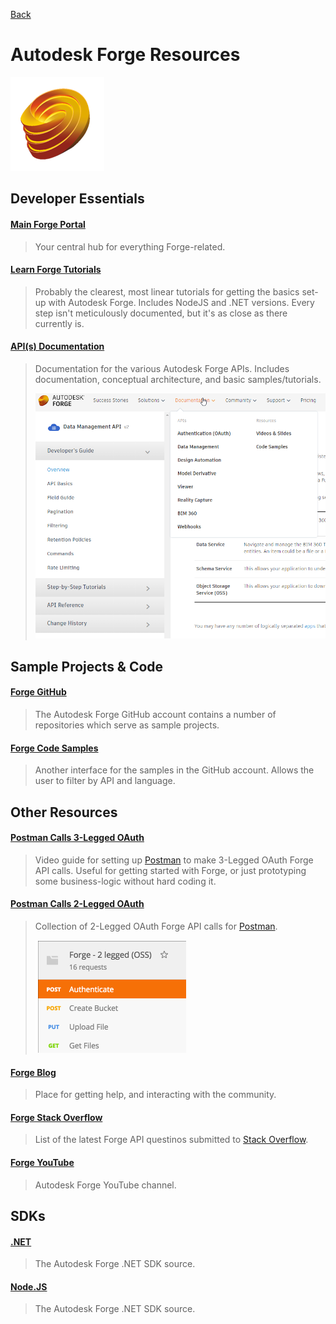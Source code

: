 [Back](/../../tree/master)

# Autodesk Forge Resources

![Forge Logo](Assets/forge-logo.png)

## Developer Essentials

#### [Main Forge Portal](https://forge.autodesk.com)
> Your central hub for everything Forge-related.

#### [Learn Forge Tutorials](http://learnforge.autodesk.io/#/?id=learn-autodesk-forge)
> Probably the clearest, most linear tutorials for getting the basics set-up with Autodesk Forge. Includes NodeJS and .NET versions. Every step isn't meticulously documented, but it's as close as there currently is.

#### [API(s) Documentation](https://forge.autodesk.com/en/docs/data/v2/developers_guide/overview/)
> Documentation for the various Autodesk Forge APIs. Includes documentation, conceptual architecture, and basic samples/tutorials.
>
>![Documentation Sample](Assets/documentation.png)


## Sample Projects & Code

#### [Forge GitHub](https://github.com/Autodesk-Forge)
> The Autodesk Forge GitHub account contains a number of repositories which serve as sample projects.

#### [Forge Code Samples](https://forge.autodesk.com/code-samples)
> Another interface for the samples in the GitHub account. Allows the user to filter by API and language.


## Other Resources

#### [Postman Calls 3-Legged OAuth](https://youtu.be/WCeX6aq5In0)
> Video guide for setting up [Postman](https://www.getpostman.com/) to make 3-Legged OAuth Forge API calls.
> Useful for getting started with Forge, or just prototyping some business-logic without hard coding it.

#### [Postman Calls 2-Legged OAuth](https://forge.autodesk.com/blog/my-postman-collection)
> Collection of 2-Legged OAuth Forge API calls for [Postman](https://www.getpostman.com/).
>
>![Postman Sample](Assets/forge-postman.png)

#### [Forge Blog](https://forge.autodesk.com/blog)
> Place for getting help, and interacting with the community.

#### [Forge Stack Overflow](https://stackoverflow.com/questions/tagged/autodesk-forge)
> List of the latest Forge API questinos submitted to [Stack Overflow](https://stackoverflow.com/).

#### [Forge YouTube](https://www.youtube.com/playlist?list=PL_6ApchKwjN9CZCqUl4RZrsyDvnTV)
> Autodesk Forge YouTube channel.


## SDKs

#### [.NET](https://github.com/Autodesk-Forge/forge-api-dotnet-client)
> The Autodesk Forge .NET SDK source.

#### [Node.JS](https://github.com/Autodesk-Forge/forge-api-nodejs-client)
> The Autodesk Forge .NET SDK source.
